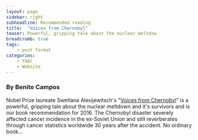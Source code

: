 ```yaml
---
layout: page
sidebar: right
subheadline: Recommended reading
title:  "Voices from Chernobyl"
teaser: Powerful, gripping tale about the nuclear meltdow
breadcrumb: true
tags:
    - post format
categories:
    - YAAC
    - Website
---
```


### By Benito Campos

Nobel Prize laureate Swetlana Alexijewitsch's "<a href="http://www.nytimes.com/2015/10/09/books/svetlana-alexievich-nobel-prize-literature.html" target="_blank">Voices from Chernobyl</a>" is a powerful, gripping tale about the nuclear meltdown and it's survivors and is our book recommendation for 2016. The Chernobyl disaster severely affected cancer incidence in the ex-Soviet Union and still reverberates through cancer statistics worldwide 30 years after the accident. No ordinary book...
